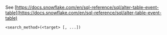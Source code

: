 See [https://docs.snowflake.com/en/sql-reference/sql/alter-table-event-table](https://docs.snowflake.com/en/sql-reference/sql/alter-table-event-table)
```
<search_method>(<target> [, ...])
```

